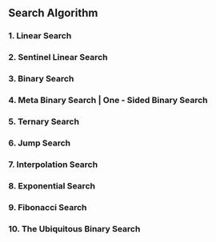 ## Search Algorithm

### 1. Linear Search
### 2. Sentinel Linear Search
### 3. Binary Search
### 4. Meta Binary Search | One - Sided Binary Search
### 5. Ternary Search
### 6. Jump Search
### 7. Interpolation Search
### 8. Exponential Search
### 9. Fibonacci Search
### 10. The Ubiquitous Binary Search